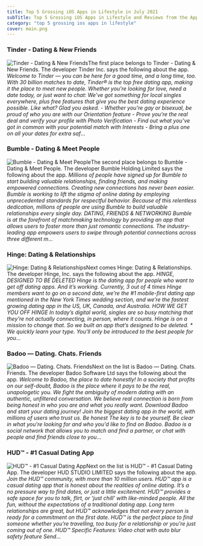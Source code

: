 ```yaml
---
title: Top 5 Grossing iOS Apps in Lifestyle in July 2021
subTitle: Top 5 Grossing iOS Apps in Lifestyle and Reviews from the AppStore in July 2021.
category: "top 5 grossing ios apps in lifestyle"
cover: main.png
---
```


### Tinder - Dating & New Friends

![Tinder - Dating & New Friends](https://is5-ssl.mzstatic.com/image/thumb/Purple115/v4/70/0a/62/700a6252-3884-bc0b-4e1c-84d05c3afb7c/AppIcon-0-0-1x_U007emarketing-0-0-0-7-0-0-sRGB-0-0-0-GLES2_U002c0-512MB-85-220-0-0.png/100x100bb.png)The first place belongs to Tinder - Dating & New Friends. The developer Tinder Inc. says the following about the app. _Welcome to Tinder — you can be here for a good time, and a long time, too. With 30 billion matches to date, Tinder® is the top free dating app, making it the place to meet new people. Whether you’re looking for love, need a date today, or just want to chat: We’ve got something for local singles everywhere, plus free features that give you the best dating experience possible. Like what? Glad you asked.   - Whether you’re gay or bisexual, be proud of who you are with our Orientation feature - Prove you’re the real deal and verify your profile with Photo Verification  - Find out what you’ve got in common with your potential match with Interests - Bring a plus one on all your dates for extra saf_...

### Bumble - Dating & Meet People

![Bumble - Dating & Meet People](https://is5-ssl.mzstatic.com/image/thumb/Purple125/v4/64/97/ef/6497ef68-beb1-a8a4-a114-5c046e1b461a/AppIcon-0-0-1x_U007emarketing-0-0-0-7-0-0-sRGB-0-0-0-GLES2_U002c0-512MB-85-220-0-0.png/100x100bb.png)The second place belongs to Bumble - Dating & Meet People. The developer Bumble Holding Limited says the following about the app. _Millions of people have signed up for Bumble to start building valuable relationships, finding friends, and making empowered connections.  Creating new connections has never been easier. Bumble is working to lift the stigma of online dating by employing unprecedented standards for respectful behavior. Because of this relentless dedication, millions of people are using Bumble to build valuable relationships every single day.  DATING, FRIENDS & NETWORKING  Bumble is at the forefront of matchmaking technology by providing an app that allows users to foster more than just romantic connections. The industry-leading app empowers users to swipe through potential connections across three different m_...

### Hinge: Dating & Relationships

![Hinge: Dating & Relationships](https://is1-ssl.mzstatic.com/image/thumb/Purple115/v4/12/ef/92/12ef9209-d350-f102-e47a-cdaf8391145a/AppIcon-0-0-1x_U007emarketing-0-0-0-5-0-0-sRGB-0-0-0-GLES2_U002c0-512MB-85-220-0-0.png/100x100bb.png)Next comes Hinge: Dating & Relationships. The developer Hinge, Inc. says the following about the app. _HINGE, DESIGNED TO BE DELETED Hinge is the dating app for people who want to get off dating apps. And it’s working. Currently, 3 out of 4 times Hinge members want to go on a second date, we’re the #1 mobile-first dating app mentioned in the New York Times wedding section, and we’re the fastest growing dating app in the US, UK, Canada, and Australia.  HOW WE GET YOU OFF HINGE In today’s digital world, singles are so busy matching that they’re not actually connecting, in person, where it counts. Hinge is on a mission to change that. So we built an app that’s designed to be deleted.  * We quickly learn your type. You’ll only be introduced to the best people for you_...

### Badoo — Dating. Chats. Friends

![Badoo — Dating. Chats. Friends](https://is2-ssl.mzstatic.com/image/thumb/Purple115/v4/bd/d8/80/bdd88018-7184-a618-4261-e7bc51bc018d/AppIcon-0-0-1x_U007emarketing-0-0-0-7-0-0-sRGB-0-0-0-GLES2_U002c0-512MB-85-220-0-0.png/100x100bb.png)Next on the list is Badoo — Dating. Chats. Friends. The developer Badoo Software Ltd says the following about the app. _Welcome to Badoo, the place to date honestly!   In a society that profits on our self-doubt, Badoo is the place where it pays to be the real, unapologetic you. We fight the ambiguity of modern dating with an authentic, unfiltered conversation. We believe real connection is born from being honest in who you are and what you really want.   Download Badoo and start your dating journey! Join the biggest dating app in the world, with millions of users who trust us.   Be honest  The key is to be yourself. Be clear in what you're looking for and who you'd like to find on Badoo. Badoo is a social network that allows you to match and find a partner, or chat with people and find friends close to you_...

### HUD™ - #1 Casual Dating App

![HUD™ - #1 Casual Dating App](https://is2-ssl.mzstatic.com/image/thumb/Purple115/v4/c7/99/fd/c799fda9-c4fa-64fb-740e-98823bd21218/AppIcon-0-1x_U007emarketing-0-7-0-sRGB-85-220.png/100x100bb.png)Next on the list is HUD™ - #1 Casual Dating App. The developer HUD STUDIO LIMITED says the following about the app. _Join the HUD™ community, with more than 10 million users.   HUD™ app is a casual dating app that is honest about the realities of online dating.  It’s a no pressure way to find dates, or just a little excitement. HUD™ provides a safe space for you to talk, flirt, or ‘just chill’ with like-minded people. All the fun, without the expectations of a traditional dating app.   Long term relationships are great, but HUD™ acknowledges that not every person is ready for a commitment on the first date. HUD™ is the perfect place to find someone whether you’re travelling, too busy for a relationship or you’re just coming out of one.   HUD™ Specific Features: Video chat with auto blur safety feature Send_...

